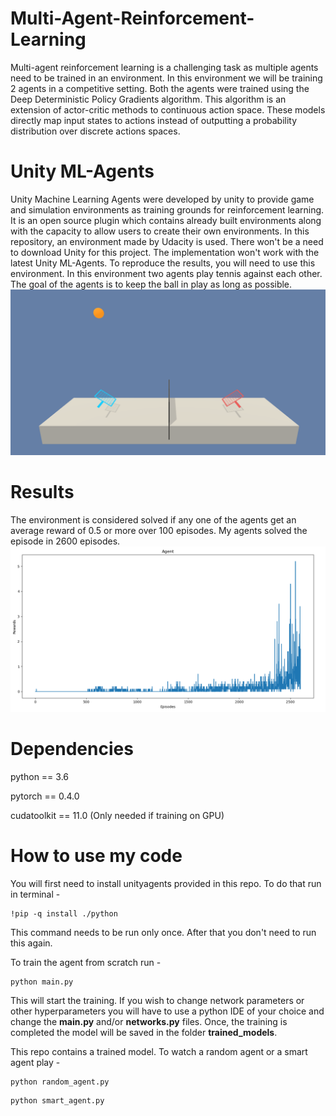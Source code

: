 # Multi-Agent-Reinforcement-Learning

Multi-agent reinforcement learning is a challenging task as multiple agents need to be trained in an environment. In this environment we will be training 2 agents in a competitive setting. Both the agents were trained using the Deep Deterministic Policy Gradients algorithm. This algorithm is an extension of actor-critic methods to continuous action space. These models directly map input states to actions instead of outputting a probability distribution over discrete actions spaces.

# Unity ML-Agents

Unity Machine Learning Agents were developed by unity to provide game and simulation environments as training grounds for reinforcement learning. It is an open source plugin which contains already built environments along with the capacity to allow users to create their own environments. In this repository, an environment made by Udacity is used. There won't be a need to download Unity for this project. The implementation won't work with the latest Unity ML-Agents. To reproduce the results, you will need to use this environment.
In this environment two agents play tennis against each other. The goal of the agents is to keep the ball in play as long as possible. 
![](tennis.png)

# Results

The environment is considered solved if any one of the agents get an average reward of 0.5 or more over 100 episodes. My agents solved the episode in 2600 episodes.
![](rewards.png)

# Dependencies

python == 3.6

pytorch == 0.4.0

cudatoolkit == 11.0 (Only needed if training on GPU)

# How to use my code

You will first need to install unityagents provided in this repo. To do that run in terminal - 
```
!pip -q install ./python
```

This command needs to be run only once. After that you don't need to run this again.

To train the agent from scratch run -
```
python main.py
```

This will start the training. If you wish to change network parameters or other hyperparameters you will have to use a python IDE of your choice and change the **main.py** and/or **networks.py** files. Once, the training is completed the model will be saved in the folder **trained_models**.

This repo contains a trained model. To watch a random agent or a smart agent play -
```
python random_agent.py
```
```
python smart_agent.py
```
